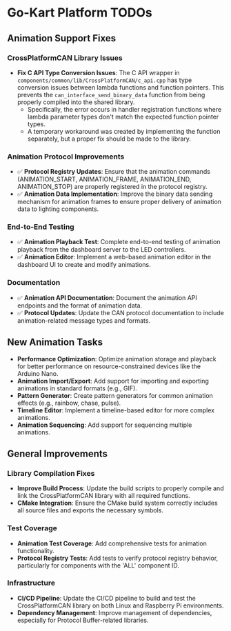 # Go-Kart Platform TODOs

## Animation Support Fixes

### CrossPlatformCAN Library Issues
- **Fix C API Type Conversion Issues**: The C API wrapper in `components/common/lib/CrossPlatformCAN/c_api.cpp` has type conversion issues between lambda functions and function pointers. This prevents the `can_interface_send_binary_data` function from being properly compiled into the shared library.
  - Specifically, the error occurs in handler registration functions where lambda parameter types don't match the expected function pointer types.
  - A temporary workaround was created by implementing the function separately, but a proper fix should be made to the library.

### Animation Protocol Improvements
- ✅ **Protocol Registry Updates**: Ensure that the animation commands (ANIMATION_START, ANIMATION_FRAME, ANIMATION_END, ANIMATION_STOP) are properly registered in the protocol registry.
- ✅ **Animation Data Implementation**: Improve the binary data sending mechanism for animation frames to ensure proper delivery of animation data to lighting components.

### End-to-End Testing
- ✅ **Animation Playback Test**: Complete end-to-end testing of animation playback from the dashboard server to the LED controllers.
- ✅ **Animation Editor**: Implement a web-based animation editor in the dashboard UI to create and modify animations.

### Documentation
- ✅ **Animation API Documentation**: Document the animation API endpoints and the format of animation data.
- ✅ **Protocol Updates**: Update the CAN protocol documentation to include animation-related message types and formats.

## New Animation Tasks
- **Performance Optimization**: Optimize animation storage and playback for better performance on resource-constrained devices like the Arduino Nano.
- **Animation Import/Export**: Add support for importing and exporting animations in standard formats (e.g., GIF).
- **Pattern Generator**: Create pattern generators for common animation effects (e.g., rainbow, chase, pulse).
- **Timeline Editor**: Implement a timeline-based editor for more complex animations.
- **Animation Sequencing**: Add support for sequencing multiple animations.

## General Improvements

### Library Compilation Fixes
- **Improve Build Process**: Update the build scripts to properly compile and link the CrossPlatformCAN library with all required functions.
- **CMake Integration**: Ensure the CMake build system correctly includes all source files and exports the necessary symbols.

### Test Coverage
- **Animation Test Coverage**: Add comprehensive tests for animation functionality.
- **Protocol Registry Tests**: Add tests to verify protocol registry behavior, particularly for components with the 'ALL' component ID.

### Infrastructure
- **CI/CD Pipeline**: Update the CI/CD pipeline to build and test the CrossPlatformCAN library on both Linux and Raspberry Pi environments.
- **Dependency Management**: Improve management of dependencies, especially for Protocol Buffer-related libraries. 